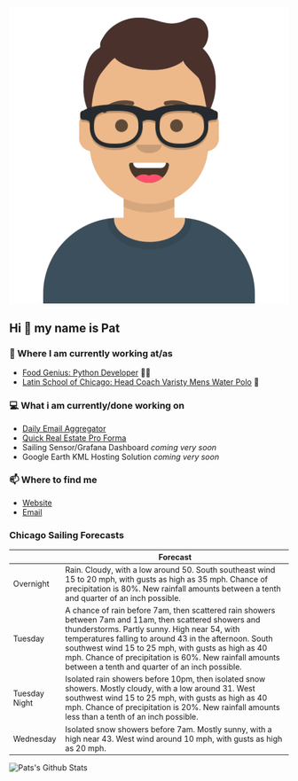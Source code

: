 [![Social banner for p-j-falconer](https://raw.githubusercontent.com/P-J-FALCONER/P-J-FALCONER/master/assets/avataaars.svg)](https://patfalconer.com/)
## Hi :wave: my name is Pat

### 💼 Where I am currently working at/as
- [Food Genius: Python Developer](https://getfoodgenius.com/) 🍔🐍
- [Latin School of Chicago: Head Coach Varisty Mens Water Polo](https://www.latinschool.org/) 🤽


### 💻 What i am currently/done working on
 - [Daily Email Aggregator](https://github.com/P-J-FALCONER/dott_daily_mail)
 - [Quick Real Estate Pro Forma](https://github.com/P-J-FALCONER/henry)
 - Sailing Sensor/Grafana Dashboard *coming very soon*
 - Google Earth KML Hosting Solution *coming very soon*

### 📫 Where to find me
 - [Website](https://patfalconer.com/)
 - [Email](mailto:patrick.j.falconer@gmail.com)


### Chicago Sailing Forecasts
|   | Forecast  |
|---|---|
| Overnight | Rain. Cloudy, with a low around 50. South southeast wind 15 to 20 mph, with gusts as high as 35 mph. Chance of precipitation is 80%. New rainfall amounts between a tenth and quarter of an inch possible. |
| Tuesday | A chance of rain before 7am, then scattered rain showers between 7am and 11am, then scattered showers and thunderstorms. Partly sunny. High near 54, with temperatures falling to around 43 in the afternoon. South southwest wind 15 to 25 mph, with gusts as high as 40 mph. Chance of precipitation is 60%. New rainfall amounts between a tenth and quarter of an inch possible. |
| Tuesday Night | Isolated rain showers before 10pm, then isolated snow showers. Mostly cloudy, with a low around 31. West southwest wind 15 to 25 mph, with gusts as high as 40 mph. Chance of precipitation is 20%. New rainfall amounts less than a tenth of an inch possible. |
| Wednesday | Isolated snow showers before 7am. Mostly sunny, with a high near 43. West wind around 10 mph, with gusts as high as 20 mph. |

![Pats's Github Stats](https://github-readme-stats.vercel.app/api?username=p-j-falconer&show_icons=true&theme=radical)
